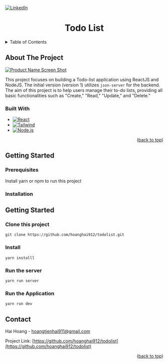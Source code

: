 <a id="readme-top"></a>

[![LinkedIn][linkedin-shield]][linkedin-url]

<h1 align="center">Todo List</h1>

<!-- TABLE OF CONTENTS -->
<details>
  <summary>Table of Contents</summary>
  <ol>
    <li>
      <a href="#about-the-project">About The Project</a>
      <ul>
        <li><a href="#built-with">Built With</a></li>
      </ul>
    </li>
    <li>
      <a href="#getting-started">Getting Started</a>
      <ul>
        <li><a href="#prerequisites">Prerequisites</a></li>
        <li><a href="#installation">Installation</a></li>
      </ul>
    </li>
    <li><a href="#contact">Contact</a></li>

  </ol>
</details>



<!-- ABOUT THE PROJECT -->
## About The Project
<div id="about-the-project"></div>

[![Product Name Screen Shot][product-screenshot]](https://example.com)


This project focuses on building a Todo-list application using ReactJS and NodeJS. The initial version (version 1) utilizes ```json-server``` for the backend. The aim of this project is to help users manage their to-do lists, providing all basic functionalities such as "Create," "Read," "Update," and "Delete."


### Built With
<div id="build-with"></div>

* [![React][React.js]][React-url]
* [![Tailwind][Tailwind]][Tailwind-url]
* [![Node.js][Node.js]][Nodejs-url]


<p align="right">(<a href="#readme-top">back to top</a>)</p>



<!-- GETTING STARTED -->
## Getting Started
<div id="getting-started"></div>

### Prerequisites

Install yarn or npm to run this project

### Installation

## Getting Started

### Clone this project
```
git clone https://github.com/hoanghai912/todolist.git
```

### Install
```
yarn installl
```

### Run the server
```
yarn run server
```

### Run the Application
```
yarn run dev
```

<!-- CONTACT -->
## Contact
<div id="contact"></div>

Hai Hoang - hoangtienhai911@gmail.com

Project Link: [https://github.com/hoanghai912/todolist](https://github.com/hoanghai912/todolist)

<p align="right">(<a href="#readme-top">back to top</a>)</p>


<!-- MARKDOWN LINKS & IMAGES -->
<!-- https://www.markdownguide.org/basic-syntax/#reference-style-links -->


[license-url]: https://github.com/othneildrew/Best-README-Template/blob/master/LICENSE.txt
[linkedin-shield]: https://img.shields.io/badge/-LinkedIn-black.svg?style=for-the-badge&logo=linkedin&colorB=555
[linkedin-url]: https://www.linkedin.com/in/haihoang911/
[product-screenshot]: images/screenshot.png


[React.js]: https://img.shields.io/badge/React-20232A?style=for-the-badge&logo=react&logoColor=61DAFB
[React-url]: https://reactjs.org/


[Tailwind]: https://img.shields.io/badge/Tailwind-20232A?style=for-the-badge&logo=tailwindcss&logoColor=a5f3fc
[Tailwind-url]: https://tailwindcss.com/

[Node.js]: https://img.shields.io/badge/Node.js-20232A?style=for-the-badge&logo=node.js
[Nodejs-url]: https://nodejs.org/en